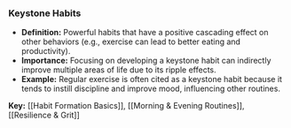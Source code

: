 ### Keystone Habits

- **Definition:** Powerful habits that have a positive cascading effect on other behaviors (e.g., exercise can lead to better eating and productivity).
- **Importance:** Focusing on developing a keystone habit can indirectly improve multiple areas of life due to its ripple effects.
- **Example:** Regular exercise is often cited as a keystone habit because it tends to instill discipline and improve mood, influencing other routines.

**Key:** [[Habit Formation Basics]], [[Morning & Evening Routines]], [[Resilience & Grit]]